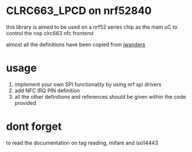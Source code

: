 # CLRC663_LPCD on nrf52840

this library is aimed to be used on a nrf52 series chip as the main uC to control the nxp clrc663 nfc frontend

almost all the definitions have been copied from [iwanders](https://github.com/iwanders/MFRC630)

# usage

1. implement your own SPI functionality by using nrf spi drivers
2. add NFC IRQ PIN definition 
3. all the other definitions and references should be given within the code provided

# dont forget

to read the documentation on tag reading, mifare and iso14443

